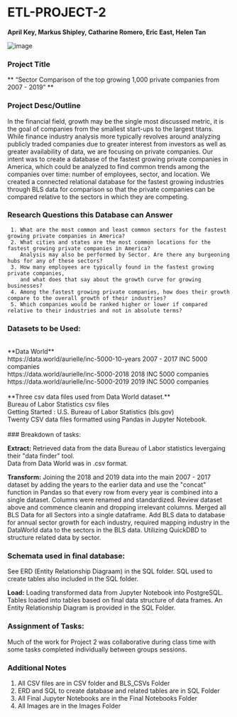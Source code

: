 # ETL-PROJECT-2
**April Key, Markus Shipley, Catharine Romero, Eric East, Helen Tan**

![image](https://user-images.githubusercontent.com/94247881/157790014-a92befd8-0bb1-4450-9ee4-a0fdf1458953.png)

### Project Title ###
** “Sector Comparison of the top growing 1,000 private companies from 2007 - 2019” **

### Project Desc/Outline
In the financial field, growth may be the single most discussed metric, it is the goal of companies from the smallest start-ups to the largest titans. While finance industry analysis more typically revolves around analyzing publicly traded companies due to greater interest from investors as well as greater availability of data, we are focusing on private companies. 
Our intent was to create a database of the fastest growing private companies in America, which could be analyzed to find common trends among the companies over time: number of employees, sector, and location. 
We created a connected relational database for the fastest growing industries through BLS data for comparison so that the private companies can be compared relative to the sectors in which they are competing.

### Research Questions this Database can Answer
     1. What are the most common and least common sectors for the fastest growing private companies in America?
     2. What cities and states are the most common locations for the fastest growing private companies in America? 
        Analysis may also be performed by Sector. Are there any burgeoning hubs for any of these sectors?
     3. How many employees are typically found in the fastest growing private companies,
        and what does that say about the growth curve for growing businesses?
     4. Among the fastest growing private companies, how does their growth compare to the overall growth of their industries? 
     5. Which companies would be ranked higher or lower if compared relative to their industries and not in absolute terms?  


### Datasets to be Used:
<br>
**Data World**
<br>
https://data.world/aurielle/inc-5000-10-years 2007 - 2017 INC 5000 companies 
<br>
https://data.world/aurielle/inc-5000-2018 2018 INC 5000 companies
<br>
https://data.world/aurielle/inc-5000-2019 2019 INC 5000 companies
<br>
<br>
**Three csv data files used from Data World dataset.**
<br>
Bureau of Labor Statistics csv files
<br>
Getting Started : U.S. Bureau of Labor Statistics (bls.gov)
<br>
Twenty CSV data files formatted using Pandas in Jupyter Notebook. 
<br>
<br>
### Breakdown of tasks:

**Extract:**
Retrieved data from the data Bureau of Labor statistics levergaing their "data finder" tool.  
Data from Data World was in .csv format.  

**Transform:**
Joining the 2018 and 2019 data into the main 2007 - 2017 dataset by adding the years to the earlier data and use the "concat" function in Pandas so that every row from every year is combined into a single dataset. Columns were renamed and standardized. 
Review dataset above and commence cleanin and dropping irrelevant columns.
Merged all BLS Data for all Sectors into a single dataframe.
Add BLS data to database for annual sector growth for each industry, required mapping industry in the DataWorld data to the sectors in the BLS data.
Utilizing QuickDBD to structure related data by sector.

### Schemata used in final database:
See ERD (Entity Relationship Diagraam) in the SQL folder.  SQL used to create tables also included in the SQL folder.

**Load:** 
Loading transformed data from Jupyter Notebook into PostgreSQL.  
Tables loaded into tables based on final data structure of data frames.
An Entity Relationship Diagram is provided in the SQL Folder.

### Assignment of Tasks:
Much of the work for Project 2 was collaborative during class time with some tasks completed individually between groups sessions.  

### Additional Notes
 1. All CSV files are in CSV folder and BLS_CSVs Folder
 2. ERD and SQL to create database and related tables are in SQL Folder
 3. All Final Jupyter Notebooks are in the Final Notebooks Folder
 4. All Images are in the Images Folder
 


